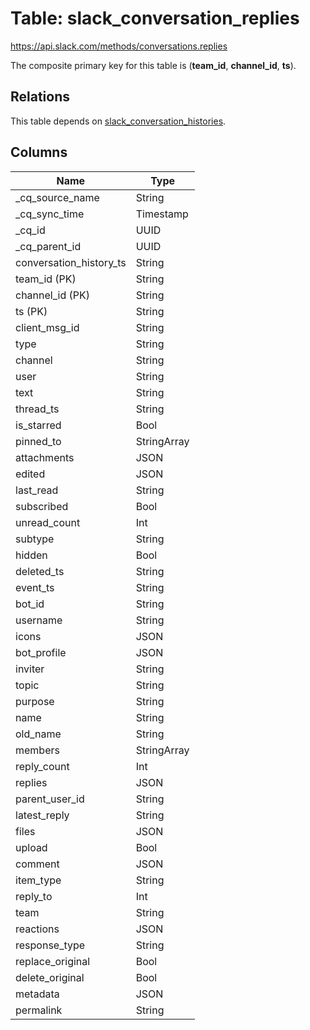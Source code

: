 # Table: slack_conversation_replies

https://api.slack.com/methods/conversations.replies

The composite primary key for this table is (**team_id**, **channel_id**, **ts**).

## Relations

This table depends on [slack_conversation_histories](slack_conversation_histories.md).

## Columns

| Name          | Type          |
| ------------- | ------------- |
|_cq_source_name|String|
|_cq_sync_time|Timestamp|
|_cq_id|UUID|
|_cq_parent_id|UUID|
|conversation_history_ts|String|
|team_id (PK)|String|
|channel_id (PK)|String|
|ts (PK)|String|
|client_msg_id|String|
|type|String|
|channel|String|
|user|String|
|text|String|
|thread_ts|String|
|is_starred|Bool|
|pinned_to|StringArray|
|attachments|JSON|
|edited|JSON|
|last_read|String|
|subscribed|Bool|
|unread_count|Int|
|subtype|String|
|hidden|Bool|
|deleted_ts|String|
|event_ts|String|
|bot_id|String|
|username|String|
|icons|JSON|
|bot_profile|JSON|
|inviter|String|
|topic|String|
|purpose|String|
|name|String|
|old_name|String|
|members|StringArray|
|reply_count|Int|
|replies|JSON|
|parent_user_id|String|
|latest_reply|String|
|files|JSON|
|upload|Bool|
|comment|JSON|
|item_type|String|
|reply_to|Int|
|team|String|
|reactions|JSON|
|response_type|String|
|replace_original|Bool|
|delete_original|Bool|
|metadata|JSON|
|permalink|String|